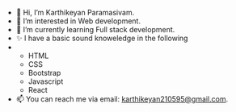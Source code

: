 - 👋 Hi, I’m Karthikeyan Paramasivam.
- 👀 I’m interested in Web development.
- 🌱 I’m currently learning Full stack development.
- ✨ I have a basic sound knoweledge in the following
-   * HTML
    * CSS
    * Bootstrap
    * Javascript
    * React
- 📫 You can reach me via email: karthikeyan210595@gmail.com.

<!---
Karthik-paramasivam/Karthik-paramasivam is a ✨ special ✨ repository because its `README.md` (this file) appears on your GitHub profile.
You can click the Preview link to take a look at your changes.
--->
